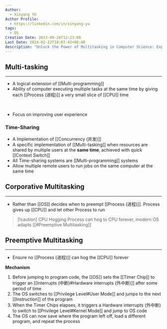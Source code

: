 ```yaml
---
Author:
  - Xinyang YU
Author Profile:
  - https://linkedin.com/in/xinyang-yu
tags:
  - OS
Creation Date: 2023-09-24T12:23:00
Last Date: 2024-02-22T18:07:42+08:00
description: "Unlock the Power of Multitasking in Computer Science: Explore the intricacies of Corporative and Preemptive Multitasking, extending the capabilities of traditional multi-programming."
---
```

## Multi-tasking
---
- A logical extension of [[Multi-programming]]
- Ability of computer executing multiple tasks at the same time by giving each [[Process (进程)]] a very small slice of [[CPU]] time
</br>

- Focus on improving user experience 

### Time-Sharing
- A Implementation of [[Concurrency (并发)]]
- A specific implementation of [[Multi-tasking]] when resources are shared by multiple users at the **same time**, achieved with quick [[Context Switch]]
- All Time-sharing systems are [[Multi-programming]] systems
- Allow multiple remote users to run jobs on the same computer at the same time 
## Corporative Multitasking
---
- Rather than [[OS]] decides when to preempt [[Process (进程)]]. Process gives up [[CPU]] and let other Process to run
>[!caution] CPU Hogging
>Process can hog to CPU forever, modern OS adapts [[#Preemptive Multitasking]]

## Preemptive Multitasking
---
- Ensure no [[Process (进程)]] can hog the [[CPU]] forever

**Mechanism**
1. Before jumping to program code, the [[OS]] sets the [[Timer Chip]] to trigger an [[Interrupts (中断)#Hardware interrupts (外中断)]] after some period of time
2. The OS switches to [[Privilege Level#User Mode]] and jumps to the next [[Instruction]] of the program
3. When the Timer Chips elapses, it triggers a Hardware interrupts (外中断) to switch to [[Privilege Level#Kernel Mode]] and jump to OS code
4. The OS can now save where the program left off, load a different program, and repeat the process


